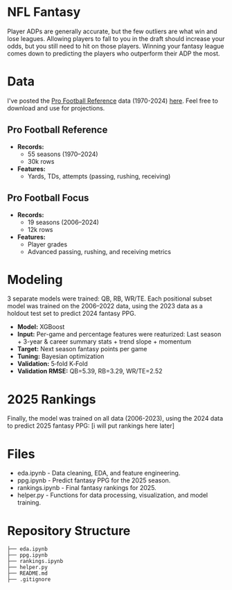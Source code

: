 # NFL Fantasy
Player ADPs are generally accurate, but the few outliers are what win and lose leagues. Allowing players to fall to you in the draft should increase your odds, but you still need to hit on those players. Winning your fantasy league comes down to predicting the players who outperform their ADP the most.

# Data
I've posted the [Pro Football Reference](https://www.pro-football-reference.com) data (1970-2024) [here](https://www.kaggle.com/datasets/heefjones/nfl-fantasy-data-1970-2024). Feel free to download and use for projections.

## Pro Football Reference
- **Records:**
  - 55 seasons (1970–2024)
  - 30k rows
- **Features:**
  - Yards, TDs, attempts (passing, rushing, receiving)

 ## Pro Football Focus
- **Records:**
  - 19 seasons (2006–2024)
  - 12k rows
- **Features:**
  - Player grades
  - Advanced passing, rushing, and receiving metrics

# Modeling
3 separate models were trained: QB, RB, WR/TE. Each positional subset model was trained on the 2006–2022 data, using the 2023 data as a holdout test set to predict 2024 fantasy PPG.

- **Model:** XGBoost
- **Input:** Per-game and percentage features were reaturized: Last season + 3-year & career summary stats + trend slope + momentum
- **Target:** Next season fantasy points per game
- **Tuning:** Bayesian optimization  
- **Validation:** 5‑fold K‑Fold  
- **Validation RMSE:** QB=5.39, RB=3.29, WR/TE=2.52

# 2025 Rankings

Finally, the model was trained on all data (2006-2023), using the 2024 data to predict 2025 fantasy PPG: [i will put rankings here later]

# Files
- eda.ipynb - Data cleaning, EDA, and feature engineering.
- ppg.ipynb - Predict fantasy PPG for the 2025 season.
- rankings.ipynb - Final fantasy rankings for 2025.
- helper.py - Functions for data processing, visualization, and model training.

# Repository Structure
```
├── eda.ipynb
├── ppg.ipynb
├── rankings.ipynb
├── helper.py
├── README.md
├── .gitignore
```
